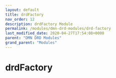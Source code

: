 ```yaml
---
layout: default
title: drdFactory 
nav_order: 12
description: drdFactory Module
permalink: /modules/dmn-drd-modules/drd-factory
last_modified_date: 2020-04-27T17:54:08+0000
parent: "DMN DRD Modules"
grand_parent: "Modules"
---
```


# drdFactory